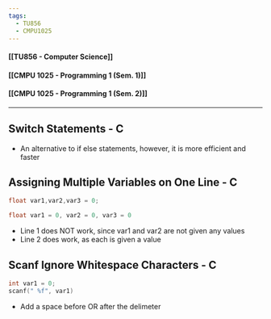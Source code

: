 ```yaml
---
tags:
  - TU856
  - CMPU1025
---
```

#### [[TU856 - Computer Science]]
#### [[CMPU 1025 - Programming 1 (Sem. 1)]]
#### [[CMPU 1025 - Programming 1 (Sem. 2)]]

---

## Switch Statements - C
- An alternative to if else statements, however, it is more efficient and faster



## Assigning Multiple Variables on One Line - C
``` c
float var1,var2,var3 = 0;

float var1 = 0, var2 = 0, var3 = 0
```
- Line 1 does NOT work, since var1 and var2 are not given any values
- Line 2 does work, as each is given a value

## Scanf Ignore Whitespace Characters - C
``` c
int var1 = 0;
scanf(" %f", var1)
```
- Add a space before OR after the delimeter

